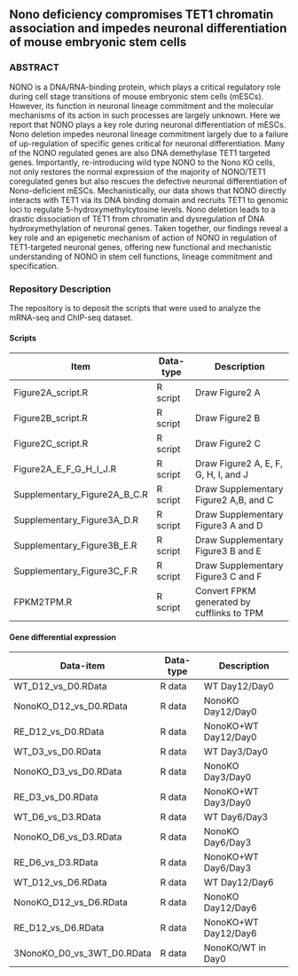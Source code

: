 ## Nono deficiency compromises TET1 chromatin association and impedes neuronal differentiation of mouse embryonic stem cells

### ABSTRACT
NONO is a DNA/RNA-binding protein, which plays a critical regulatory role during cell stage transitions of mouse embryonic stem cells (mESCs). However, its function in neuronal lineage commitment and the molecular mechanisms of its action in such processes are largely unknown. Here we report that NONO plays a key role during neuronal differentiation of mESCs. Nono deletion impedes neuronal lineage commitment largely due to a failure of up-regulation of specific genes critical for neuronal differentiation. Many of the NONO regulated genes are also DNA demethylase TET1 targeted genes. Importantly, re-introducing wild type NONO to the Nono KO cells, not only restores the normal expression of the majority of NONO/TET1 coregulated genes but also rescues the defective neuronal differentiation of Nono-deficient mESCs. Mechanistically, our data shows that NONO directly interacts with TET1 via its DNA binding domain and recruits TET1 to genomic loci to regulate 5-hydroxymethylcytosine levels. Nono deletion leads to a drastic dissociation of TET1 from chromatin and dysregulation of DNA hydroxymethylation of neuronal genes. Taken together, our findings reveal a key role and an epigenetic mechanism of action of NONO in regulation of TET1-targeted neuronal genes, offering new functional and mechanistic understanding of NONO in stem cell functions, lineage commitment and specification.

### Repository Description
The repository is to deposit the scripts that were used to analyze the mRNA-seq and ChIP-seq dataset.

#### Scripts

|  Item   | Data-type |Description  |
|  ----   | ----  | ----  |
|Figure2A_script.R |R script|Draw Figure2 A|
|Figure2B_script.R |R script|Draw Figure2 B|
|Figure2C_script.R |R script|Draw Figure2 C|
|Figure2A_E_F_G_H_I_J.R|R script|Draw Figure2 A, E, F, G, H, I, and J|
|Supplementary_Figure2A_B_C.R |R script|Draw Supplementary Figure2 A,B, and C|
|Supplementary_Figure3A_D.R |R script|Draw Supplementary Figure3 A and D|
|Supplementary_Figure3B_E.R |R script|Draw Supplementary Figure3 B and E|
|Supplementary_Figure3C_F.R |R script|Draw Supplementary Figure3 C and F|
|FPKM2TPM.R|R script|Convert FPKM generated by cufflinks to TPM|

#### Gene differential expression

|Data-item|Data-type|Description|
|  ----   |   ----  |     ----  |
|WT_D12_vs_D0.RData|R data|WT Day12/Day0|
|NonoKO_D12_vs_D0.RData|R data|NonoKO Day12/Day0|
|RE_D12_vs_D0.RData|R data|NonoKO+WT Day12/Day0|
|WT_D3_vs_D0.RData|R data|WT Day3/Day0|
|NonoKO_D3_vs_D0.RData|R data|NonoKO Day3/Day0|
|RE_D3_vs_D0.RData|R data|NonoKO+WT Day3/Day0|
|WT_D6_vs_D3.RData|R data|WT Day6/Day3|
|NonoKO_D6_vs_D3.RData|R data|NonoKO Day6/Day3|
|RE_D6_vs_D3.RData|R data|NonoKO+WT Day6/Day3|
|WT_D12_vs_D6.RData|R data|WT Day12/Day6|
|NonoKO_D12_vs_D6.RData|R data|NonoKO Day12/Day6|
|RE_D12_vs_D6.RData|R data|NonoKO+WT Day12/Day6|
|3NonoKO_D0_vs_3WT_D0.RData|R data|NonoKO/WT in Day0|


